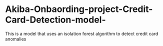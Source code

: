 # Akiba-Onbaording-project-Credit-Card-Detection-model-
This is a model that uses an isolation forest algorithm to detect credit card anomalies 
